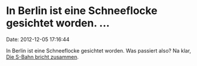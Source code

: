In Berlin ist eine Schneeflocke gesichtet worden. \...
======================================================

Date: 2012-12-05 17:16:44

In Berlin ist eine Schneeflocke gesichtet worden. Was passiert also? Na
klar, [Die S-Bahn bricht
zusammen](http://www.tagesspiegel.de/berlin/verkehr/scheiss-seo-immer/7477874.html).
